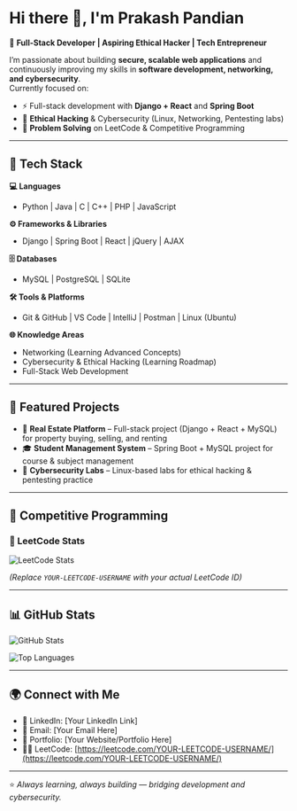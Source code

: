 # Hi there 👋, I'm Prakash Pandian  

🚀 **Full-Stack Developer | Aspiring Ethical Hacker | Tech Entrepreneur**  

I’m passionate about building **secure, scalable web applications** and continuously improving my skills in **software development, networking, and cybersecurity**.  
Currently focused on:  
- ⚡ Full-stack development with **Django + React** and **Spring Boot**  
- 🔐 **Ethical Hacking** & Cybersecurity (Linux, Networking, Pentesting labs)  
- 🧩 **Problem Solving** on LeetCode & Competitive Programming  

---

## 🔧 Tech Stack  

**💻 Languages**  
- Python | Java | C | C++ | PHP | JavaScript  

**⚙️ Frameworks & Libraries**  
- Django | Spring Boot | React | jQuery | AJAX  

**🗄️ Databases**  
- MySQL | PostgreSQL | SQLite  

**🛠️ Tools & Platforms**  
- Git & GitHub | VS Code | IntelliJ | Postman | Linux (Ubuntu)  

**🌐 Knowledge Areas**  
- Networking (Learning Advanced Concepts)  
- Cybersecurity & Ethical Hacking (Learning Roadmap)  
- Full-Stack Web Development  

---

## 📌 Featured Projects  

- 🏡 **Real Estate Platform** – Full-stack project (Django + React + MySQL) for property buying, selling, and renting  
- 🎓 **Student Management System** – Spring Boot + MySQL project for course & subject management  
- 🔐 **Cybersecurity Labs** – Linux-based labs for ethical hacking & pentesting practice  

---

## 🧩 Competitive Programming  

### 🚀 LeetCode Stats  
![LeetCode Stats](https://leetcard.jacoblin.cool/PrakashPandian/?theme=dark&font=Karma&ext=heatmap)  

*(Replace `YOUR-LEETCODE-USERNAME` with your actual LeetCode ID)*  

---

## 📊 GitHub Stats  

![GitHub Stats](https://github-readme-stats.vercel.app/api?username=YOUR-GITHUB-USERNAME&show_icons=true&theme=radical)  

![Top Languages](https://github-readme-stats.vercel.app/api/top-langs/?username=YOUR-GITHUB-USERNAME&layout=compact&theme=radical)  

---

## 🌍 Connect with Me  

- 💼 LinkedIn: [Your LinkedIn Link]  
- 📧 Email: [Your Email Here]  
- 📝 Portfolio: [Your Website/Portfolio Here]  
- 🧑‍💻 LeetCode: [https://leetcode.com/YOUR-LEETCODE-USERNAME/](https://leetcode.com/YOUR-LEETCODE-USERNAME/)  

---

⭐ *Always learning, always building — bridging development and cybersecurity.*
